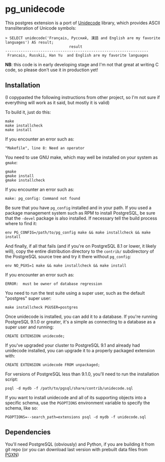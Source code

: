 pg_unidecode
============

This postgres extension is a port of [Unidecode](https://github.com/iki/unidecode) library, which provides ASCII transliteration of Unicode symbols:

    > SELECT unidecode('Français, Русский, 漢語 and English are my favorite languages') AS result;
                                 result                              
    -----------------------------------------------------------------
     Francais, Russkii, Han Yu  and English are my favorite languages
     
**NB**: this code is in early developing stage and I'm not that great at writing C code, so please don't use it in production yet!

Installation
------------

(I copypasted the following instructions from other project, so I'm not sure if everything will work as it said, but mostly it is valid)

To build it, just do this:

    make
    make installcheck
    make install

If you encounter an error such as:

    "Makefile", line 8: Need an operator

You need to use GNU make, which may well be installed on your system as
`gmake`:

    gmake
    gmake install
    gmake installcheck

If you encounter an error such as:

    make: pg_config: Command not found

Be sure that you have `pg_config` installed and in your path. If you used a
package management system such as RPM to install PostgreSQL, be sure that the
`-devel` package is also installed. If necessary tell the build process where
to find it:

    env PG_CONFIG=/path/to/pg_config make && make installcheck && make install

And finally, if all that fails (and if you're on PostgreSQL 8.1 or lower, it
likely will), copy the entire distribution directory to the `contrib/`
subdirectory of the PostgreSQL source tree and try it there without
`pg_config`:

    env NO_PGXS=1 make && make installcheck && make install

If you encounter an error such as:

    ERROR:  must be owner of database regression

You need to run the test suite using a super user, such as the default
"postgres" super user:

    make installcheck PGUSER=postgres
    
Once unidecode is installed, you can add it to a database. If you're running
PostgreSQL 9.1.0 or greater, it's a simple as connecting to a database as a
super user and running:

    CREATE EXTENSION unidecode;

If you've upgraded your cluster to PostgreSQL 9.1 and already had unidecode
installed, you can upgrade it to a properly packaged extension with:

    CREATE EXTENSION unidecode FROM unpackaged;

For versions of PostgreSQL less than 9.1.0, you'll need to run the
installation script:

    psql -d mydb -f /path/to/pgsql/share/contrib/unidecode.sql

If you want to install unidecode and all of its supporting objects into a specific
schema, use the `PGOPTIONS` environment variable to specify the schema, like
so:

    PGOPTIONS=--search_path=extensions psql -d mydb -f unidecode.sql

Dependencies
------------

You'll need PostgreSQL (obviously) and Python, if you are building it from git repo (or you can download last version with prebuilt data files from [PGXN](http://pgxn.org/dist/unidecode/))

